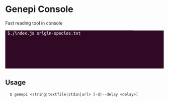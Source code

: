 # Genepi Console
Fast reading tool in console

<p align="center">
	<img width="700" src="demo.gif">
</p>

## Usage
```shell
  $ genepi <string|textfile|stdin|url> [-d|--delay <delay>]
```
